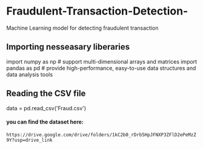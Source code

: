 # Fraudulent-Transaction-Detection-
Machine Learning model for detecting fraudulent transaction

## Importing nesseasary liberaries
import numpy as np  # support multi-dimensional arrays and matrices
import pandas as pd # provide high-performance, easy-to-use data structures and data analysis tools

## Reading the CSV file
data = pd.read_csv('Fraud.csv')

#### you can find the dataset here:
`https://drive.google.com/drive/folders/1kC2b0_rDrb5HpJFNXP3ZFlD2ePeMzZ9Y?usp=drive_link`

